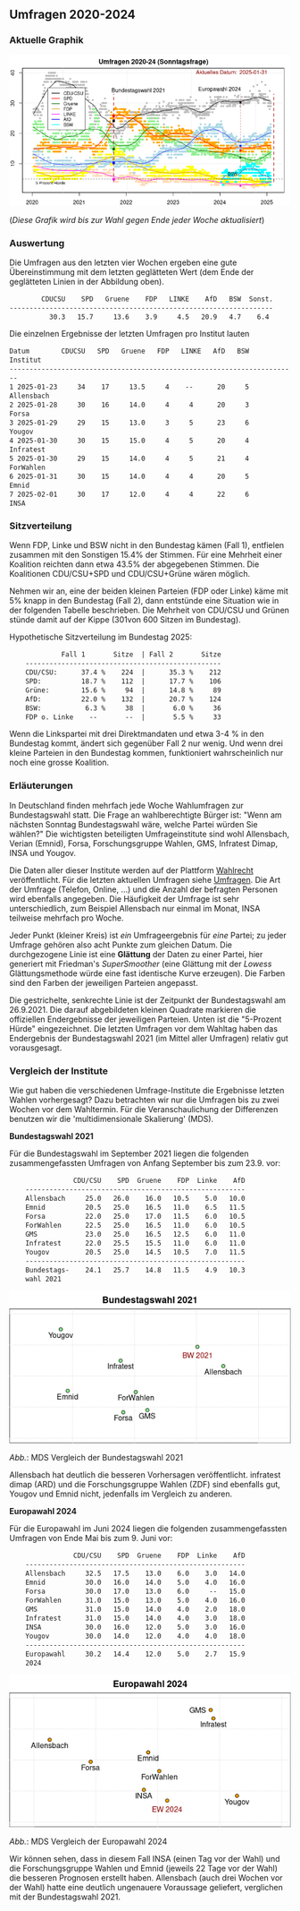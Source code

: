
## Umfragen 2020-2024


### Aktuelle Graphik

![Abb. Sonntagsfrage](Rplot.png)

(*Diese Grafik wird bis zur Wahl gegen Ende jeder Woche aktualisiert*)

### Auswertung

Die Umfragen aus den letzten vier Wochen ergeben eine gute Übereinstimmung mit dem
letzten geglätteten Wert (dem Ende der geglätteten Linien in der Abbildung oben).

```
        CDUCSU    SPD   Gruene    FDP   LINKE    AfD   BSW  Sonst.
------------------------------------------------------------------
          30.3   15.7     13.6    3.9     4.5   20.9   4.7    6.4
```

Die einzelnen Ergebnisse der letzten Umfragen pro Institut lauten

```
Datum        CDUCSU   SPD   Gruene   FDP   LINKE   AfD   BSW    Institut
------------------------------------------------------------------------
1 2025-01-23     34    17     13.5     4    --      20     5  Allensbach
2 2025-01-28     30    16     14.0     4     4      20     3       Forsa
3 2025-01-29     29    15     13.0     3     5      23     6      Yougov
4 2025-01-30     30    15     15.0     4     5      20     4   Infratest
5 2025-01-30     29    15     14.0     4     5      21     4   ForWahlen
6 2025-01-31     30    15     14.0     4     4      20     5       Emnid
7 2025-02-01     30    17     12.0     4     4      22     6        INSA
```

### Sitzverteilung

Wenn FDP, Linke und BSW nicht in den Bundestag kämen (Fall 1), entfielen 
zusammen mit den Sonstigen 15.4% der Stimmen. Für eine Mehrheit einer Koalition 
reichten dann etwa 43.5% der abgegebenen Stimmen. Die Koalitionen CDU/CSU+SPD 
und CDU/CSU+Grüne wären möglich.

Nehmen wir an, eine der beiden kleinen Parteien (FDP oder Linke) käme mit 5% 
knapp in den Bundestag (Fall 2), dann entstünde eine Situation wie in der 
folgenden Tabelle beschrieben. Die Mehrheit von CDU/CSU und Grünen stünde damit 
auf der Kippe (301von 600 Sitzen im Bundestag).

Hypothetische Sitzverteilung im Bundestag 2025:

```
             Fall 1       Sitze  | Fall 2       Sitze
    -------------------------------------------------
    CDU/CSU:      37.4 %    224  |      35.3 %    212
    SPD:          18.7 %    112  |      17.7 %    106
    Grüne:        15.6 %     94  |      14.8 %     89
    AfD:          22.0 %    132  |      20.7 %    124
    BSW:           6.3 %     38  |       6.0 %     36
    FDP o. Linke    --       --  |       5.5 %     33
```

Wenn die Linkspartei mit drei Direktmandaten und etwa 3-4 % in den Bundestag 
kommt, ändert sich gegenüber Fall 2 nur wenig. Und wenn drei kleine Parteien in 
den Bundestag kommen, funktioniert wahrscheinlich nur noch eine grosse 
Koalition.

### Erläuterungen

In Deutschland finden mehrfach jede Woche Wahlumfragen zur Bundestagswahl statt. Die Frage an wahlberechtigte Bürger ist: "Wenn am nächsten Sonntag Bundestagswahl wäre, welche Partei würden Sie wählen?" Die wichtigsten beteiligten Umfrageinstitute sind wohl Allensbach, Verian (Emnid), Forsa, Forschungsgruppe Wahlen, GMS, Infratest Dimap, INSA und Yougov.

Die Daten aller dieser Institute werden auf der Plattform [Wahlrecht](https://www.wahlrecht.de/) veröffentlicht. Für die letzten aktuellen Umfragen siehe [Umfragen](https://www.wahlrecht.de/umfragen/). Die Art der Umfrage (Telefon, Online, ...) und die Anzahl der befragten Personen wird ebenfalls angegeben. Die Häufigkeit der Umfrage ist sehr unterschiedlich, zum Beispiel Allensbach nur einmal im Monat, INSA teilweise mehrfach pro Woche.

Jeder Punkt (kleiner Kreis) ist *ein* Umfrageergebnis für *eine* Partei; zu jeder Umfrage gehören also acht Punkte zum gleichen Datum. Die durchgezogene Linie ist eine **Glättung** der Daten zu einer Partei, hier generiert mit Friedman's *SuperSmoother* (eine Glättung mit der *Lowess* Glättungsmethode würde eine fast identische Kurve erzeugen). Die Farben sind den Farben der jeweiligen Parteien angepasst.

Die gestrichelte, senkrechte Linie ist der Zeitpunkt der Bundestagswahl am 26.9.2021. Die darauf abgebildeten kleinen Quadrate markieren die offiziellen Endergebnisse der jeweiligen Parteien. Unten ist die "5-Prozent Hürde" eingezeichnet. Die letzten Umfragen vor dem Wahltag haben das Endergebnis der Bundestagswahl 2021 (im Mittel aller Umfragen) relativ gut vorausgesagt.

### Vergleich der Institute

Wie gut haben die verschiedenen Umfrage-Institute die Ergebnisse letzten Wahlen vorhergesagt? Dazu betrachten wir nur die Umfragen bis zu zwei Wochen vor dem Wahltermin. Für die Veranschaulichung der Differenzen benutzen wir die 'multidimensionale Skalierung' (MDS).

**Bundestagswahl 2021**

Für die Bundestagswahl im September 2021 liegen die folgenden zusammengefassten Umfragen von Anfang September bis zum 23.9. vor:

```
                CDU/CSU    SPD  Gruene    FDP  Linke    AfD
    -------------------------------------------------------
    Allensbach     25.0   26.0    16.0   10.5    5.0   10.0
    Emnid          20.5   25.0    16.5   11.0    6.5   11.5
    Forsa          22.0   25.0    17.0   11.5    6.0   10.5
    ForWahlen      22.5   25.0    16.5   11.0    6.0   10.5
    GMS            23.0   25.0    16.5   12.5    6.0   11.0
    Infratest      22.0   25.5    15.5   11.0    6.0   11.0
    Yougov         20.5   25.0    14.5   10.5    7.0   11.5
    -------------------------------------------------------
    Bundestags-    24.1   25.7    14.8   11.5    4.9   10.3
    wahl 2021
```

![Vergleich der Umfragen zur Bundestagswahl 2021](BW2021_mds.png)

*Abb.*: MDS Vergleich der Bundestagswahl 2021

Allensbach hat deutlich die besseren Vorhersagen veröffentlicht. infratest dimap (ARD)  und die Forschungsgruppe Wahlen (ZDF) sind ebenfalls gut, Yougov und Emnid nicht, jedenfalls im Vergleich zu anderen.

**Europawahl 2024**

Für die Europawahl im Juni 2024 liegen die folgenden zusammengefassten Umfragen von Ende Mai bis zum 9. Juni vor:

```
                CDU/CSU    SPD  Gruene    FDP  Linke    AfD
    -------------------------------------------------------
    Allensbach     32.5   17.5    13.0    6.0    3.0   14.0
    Emnid          30.0   16.0    14.0    5.0    4.0   16.0
    Forsa          30.0   17.0    13.0    6.0     --   15.0
    ForWahlen      31.0   15.0    13.0    5.0    4.0   16.0
    GMS            31.0   15.0    14.0    4.0    2.0   18.0
    Infratest      31.0   15.0    14.0    4.0    3.0   18.0
    INSA           30.0   16.0    12.0    5.0    3.0   16.0
    Yougov         30.0   14.0    12.0    4.0    4.0   18.0
    -------------------------------------------------------
    Europawahl     30.2   14.4    12.0    5.0    2.7   15.9
    2024
```

![Vergleich der Umfragen zur Europawahl 2024](EW2024_mds.png)

*Abb.*: MDS Vergleich der Europawahl 2024

Wir können sehen, dass in diesem Fall INSA (einen Tag vor der Wahl) und die Forschungsgruppe Wahlen und Emnid (jeweils 22 Tage vor der Wahl) die besseren Prognosen erstellt haben. Allensbach (auch drei Wochen vor der Wahl) hatte eine deutlich ungenauere Voraussage geliefert, verglichen mit der Bundestagswahl 2021.


